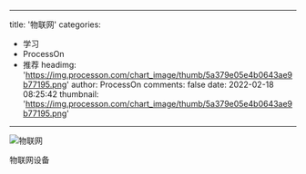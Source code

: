 
---
title: '物联网'
categories: 
 - 学习
 - ProcessOn
 - 推荐
headimg: 'https://img.processon.com/chart_image/thumb/5a379e05e4b0643ae9b77195.png'
author: ProcessOn
comments: false
date: 2022-02-18 08:25:42
thumbnail: 'https://img.processon.com/chart_image/thumb/5a379e05e4b0643ae9b77195.png'
---

<div>   
<img class="thumb" alt="物联网" src="https://img.processon.com/chart_image/thumb/5a379e05e4b0643ae9b77195.png" referrerpolicy="no-referrer">
<p>物联网设备</p>  
</div>
            